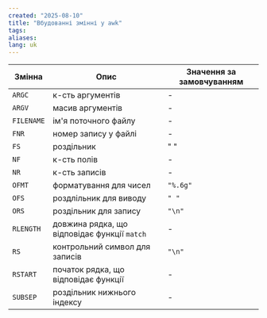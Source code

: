 ```yaml
---
created: "2025-08-10"
title: "Вбудованні змінні у awk"
tags: 
aliases: 
lang: uk
---
```


| Змінна     | Опис                                         | Значення за замовчуванням |
| ---------- | -------------------------------------------- | ------------------------- |
| `ARGC`     | к-сть аргументів                             | -                         |
| `ARGV`     | масив аргументів                             | -                         |
| `FILENAME` | ім'я поточного файлу                         | -                         |
| `FNR`      | номер запису у файлі                         | -                         |
| `FS`       | роздільник                                   | " "                       |
| `NF`       | к-сть полів                                  | -                         |
| `NR`       | к-сть записів                                | -                         |
| `OFMT`     | форматування для чисел                       | `"%.6g"`                  |
| `OFS`      | роздлільник для виводу                       | `" "`                     |
| `ORS`      | роздільник для запису                        | `"\n"`                    |
| `RLENGTH`  | довжина рядка, що відповідає функції `match` | -                         |
| `RS`       | контрольний символ для записів               | `"\n"`                    |
| `RSTART`   | початок рядка, що відповідає функції         | -                         |
| `SUBSEP`   | роздільник  нижнього індексу                 | -                         |

